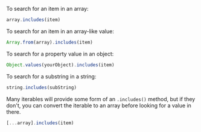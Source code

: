 To search for an item in an array:

```javascript
array.includes(item)
```

To search for an item in an array-like value:

```javascript
Array.from(array).includes(item)
```

To search for a property value in an object:

```javascript
Object.values(yourObject).includes(item)
```

To search for a substring in a string:

```javascript
string.includes(subString)
```

Many iterables will provide some form of an `.includes()` method, but if they don't, you can convert the iterable to an array before looking for a value in there.

```javascript
[...array].includes(item)
```
